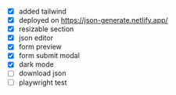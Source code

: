 - [x] added tailwind
- [x] deployed on https://json-generate.netlify.app/
- [x] resizable section
- [x] json editor
- [x] form preview
- [x] form submit modal
- [x] dark mode
- [ ] download json
- [ ] playwright test
